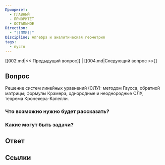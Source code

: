 ```yaml
---
Приоритет:
  - ГЛАВНЫЙ
  - ПРИОРИТЕТ
  - ОСТАЛЬНОЕ
Direction:
  - "[[ПМИ]]" 
Discipline: Алгебра и аналитическая геометрия 
tags:
  - пусто
---
```

[[002.md|<< Предыдущий вопрос]] | [[004.md|Следующий вопрос >>]]
## Вопрос

Решение систем линейных уравнений (СЛУ): методом Гаусса, обратной матрицы; формулы Крамера, однородные и неоднородные СЛУ, теорема Кронекера-Капелли.

### Что возможно нужно будет рассказать?

### Какие могут быть задачи?

## Ответ

## Ссылки
